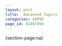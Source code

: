 ```yaml
---
layout: post
title:  Advanced Topics
categories: XAP96
page_id: 61867450
---
```


{section-page:na}
